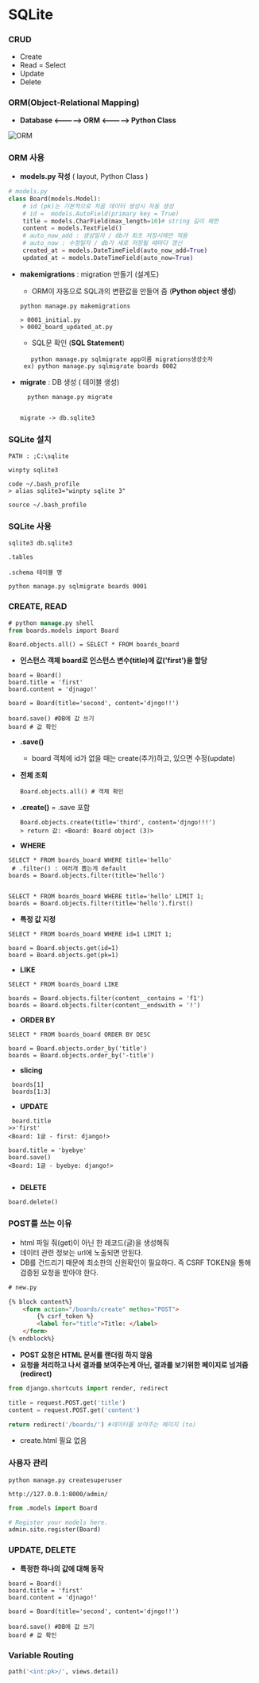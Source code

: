 # SQLite



### CRUD

- Create
- Read = Select
- Update
- Delete





### ORM(Object-Relational Mapping)

- __Database <-----> ORM <-----> Python Class__

![ORM](https://cdn-images-1.medium.com/max/1600/0*UkOqM_a_agYwUOoV)





### ORM 사용

- __models.py 작성__ ( layout, Python Class )

```python
# models.py
class Board(models.Model):
    # id (pk)는 기본적으로 처음 데이터 생성시 자동 생성
    # id =  models.AutoField(primary key = True)
    title = models.CharField(max_length=10)# string 길이 제한
    content = models.TextField()
    # auto_now_add : 생성일자 / db가 최초 저장시에만 적용
    # auto_now : 수정일자 / db가 새로 저장될 때마다 갱신
    created_at = models.DateTimeField(auto_now_add=True)
    updated_at = models.DateTimeField(auto_now=True)
```



- __makemigrations__ : migration 만들기 (설계도)

  - ORM이 자동으로 SQL과의 변환값을 만들어 줌 (__Python object 생성__)

  ```
  python manage.py makemigrations
  
  > 0001_initial.py
  > 0002_board_updated_at.py
  ```

  
    - SQL문 확인 (__SQL Statement__)
  
  ```
     python manage.py sqlmigrate app이름 migrations생성숫자
   ex) python manage.py sqlmigrate boards 0002
  ```




- __migrate__ : DB 생성 ( 테이블 생성)

  ```
    python manage.py migrate
   
  ```
  
  ```
  migrate -> db.sqlite3
  ```
  
  



### SQLite 설치

```
PATH : ;C:\sqlite

winpty sqlite3

code ~/.bash_profile
> alias sqlite3="winpty sqlite 3"

source ~/.bash_profile
```





### SQLite 사용

```
sqlite3 db.sqlite3

.tables

.schema 테이블 명

python manage.py sqlmigrate boards 0001
```





### CREATE, READ

```sql
# python manage.py shell
from boards.models import Board
```




```sqlite
Board.objects.all() = SELECT * FROM boards_board
```



- __인스턴스 객체 board로 인스턴스 변수(title)에 값('first')을 할당__


```sqlite
board = Board()
board.title = 'first'
board.content = 'djnago!'

board = Board(title='second', content='djngo!!')

board.save() #DB에 값 쓰기
board # 값 확인

```

- __.save()__

  - board  객체에 id가 없을 때는 create(추가)하고, 있으면 수정(update)

- __전체 조회__

  ```sqlite
  Board.objects.all() # 객체 확인
  ```

  

- __.create()__ = .save 포함

  ```sqlite
  Board.objects.create(title='third', content='djngo!!!')
  > return 값: <Board: Board object (3)>
  
  ```



- __WHERE__


```sqlite
SELECT * FROM boards_board WHERE title='hello'
 # .filter() : 여러개 뽑는게 default
boards = Board.objects.filter(title='hello')


SELECT * FROM boards_board WHERE title='hello' LIMIT 1;
boards = Board.objects.filter(title='hello').first()
```



- __특정 값 지정__

```sqlite
SELECT * FROM boards_board WHERE id=1 LIMIT 1;

board = Board.objects.get(id=1)
board = Board.objects.get(pk=1)

```




- __LIKE__

```sqlite
SELECT * FROM boards_board LIKE

boards = Board.objects.filter(content__contains = 'f1')
boards = Board.objects.filter(content__endswith = '!')

```




- __ORDER BY__

```sqlite
SELECT * FROM boards_board ORDER BY DESC

board = Board.objects.order_by('title')
boards = Board.objects.order_by('-title')

```




- __slicing__

```sqlite
 boards[1]
 boards[1:3]
```



- __UPDATE__

```sqlite
 board.title
>>'first'
<Board: 1글 - first: django!>

board.title = 'byebye'
board.save()
<Board: 1글 - byebye: django!>


```


- __DELETE__

```sqlite
board.delete()
```





###  POST를 쓰는 이유

- html 파일 줘(get)이 아닌 한 레코드(글)을 생성해줘
- 데이터 관련 정보는 url에 노출되면 안된다.
- DB를 건드리기 때문에 최소한의 신원확인이 필요하다. 즉 CSRF TOKEN을 통해 검증된 요청을 받아야 한다.

```html
# new.py

{% block content%}   
    <form action="/boards/create" methos="POST">
        {% csrf_token %}
        <label for="title">Title: </label>
    </form>
{% endblock%}
```



- __POST 요청은 HTML 문서를 랜더링 하지 않음__
- __요청을 처리하고 나서 결과를 보여주는게 아닌, 결과를 보기위한 페이지로 넘겨줌(redirect)__

```python
from django.shortcuts import render, redirect

title = request.POST.get('title')
content = request.POST.get('content')

return redirect('/boards/') #데이터를 보여주는 페이지 (to)
```

- create.html 필요 없음




###  사용자 관리
~~~
python manage.py createsuperuser

http://127.0.0.1:8000/admin/
~~~

```python
from .models import Board

# Register your models here.
admin.site.register(Board)
```





### UPDATE, DELETE

- __특정한 하나의 값에 대해 동작__


```sqlite
board = Board()
board.title = 'first'
board.content = 'djnago!'

board = Board(title='second', content='djngo!!')

board.save() #DB에 값 쓰기
board # 값 확인
```





### Variable Routing

```python
path('<int:pk>/', views.detail)
```



